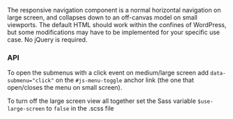 The responsive navigation component is a normal horizontal navigation on large screen, and collapses down to an off-canvas model on small viewports. The default HTML should work within the confines of WordPress, but some modifications may have to be implemented for your specific use case. No jQuery is required.

### API

To open the submenus with a click event on medium/large screen add `data-submenu="click"` on the `#js-menu-toggle` anchor link (the one that open/closes the menu on small screen).

To turn off the large screen view all together set the Sass variable `$use-large-screen` to `false` in the .scss file
